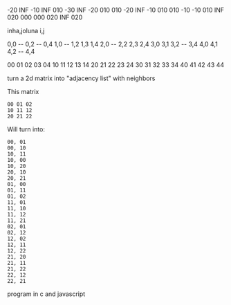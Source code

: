 -20 INF -10 INF 010 
-30 INF -20 010 010 
-20 INF -10 010 010 
-10 -10 010 INF 020 
000 000 020 INF 020

inha,joluna
i,j

0,0 -- 0,2 -- 0,4
1,0 -- 1,2 1,3 1,4
2,0 -- 2,2 2,3 2,4
3,0 3,1 3,2 -- 3,4
4,0 4,1 4,2 -- 4,4



00 01 02 03 04
10 11 12 13 14
20 21 22 23 24
30 31 32 33 34
40 41 42 43 44






turn a 2d matrix into "adjacency list" with neighbors

This matrix
```
00 01 02
10 11 12
20 21 22
```
Will turn into:

```
00, 01
00, 10
10, 11
10, 00
10, 20
20, 10
20, 21
01, 00
01, 11
01, 02
11, 01
11, 10
11, 12
11, 21
02, 01
02, 12
12, 02
12, 11
12, 22
21, 20
21, 11
21, 22
22, 12
22, 21
```

program in c and javascript
